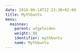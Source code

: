 ```yaml
---
date: 2016-06-14T22:23:38+02:00
title: Mythbuntu
menu:
  mainnav:
    parent: afgeleiden
    weight: 80
    identifier: mythbuntu
    name: Mythbuntu
---
```


